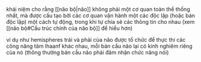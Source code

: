khái niệm cho rằng [[não bộ|não]] không phải một cơ quan toàn thể thống nhất, mà được cấu tạo bởi các cơ quan vận hành một các độc lập (hoặc bán độc lập) một cách tự động, trong khi tự chia sẻ các thông tin cho nhau (xem [[não bộ#Cấu trúc chính của não bộ]] để hiểu hơn)

ví dụ như hemispheres trái và phải của não được tổ chức để thực thi các công năng tâm lhaanf khác nhau, mỗi bán cầu não lại có kinh nghiêm riêng của nó (thông thường bán cầu não phải đảm nhận chức năng nói) 